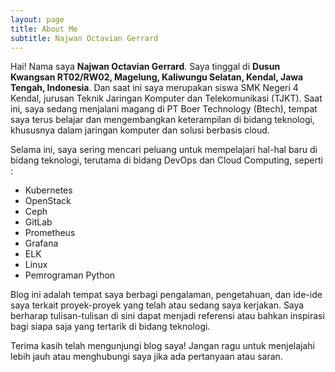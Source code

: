 ```yaml
---
layout: page
title: About Me
subtitle: Najwan Octavian Gerrard
---
```


Hai! Nama saya **Najwan Octavian Gerrard**. Saya tinggal di **Dusun Kwangsan RT02/RW02, Magelung, Kaliwungu Selatan, Kendal, Jawa Tengah, Indonesia**. Dan saat ini saya merupakan siswa SMK Negeri 4 Kendal, jurusan Teknik Jaringan Komputer dan Telekomunikasi (TJKT). Saat ini, saya sedang menjalani magang di PT Boer Technology (Btech), tempat saya terus belajar dan mengembangkan keterampilan di bidang teknologi, khususnya dalam jaringan komputer dan solusi berbasis cloud.

Selama ini, saya sering mencari peluang untuk mempelajari hal-hal baru di bidang teknologi, terutama di bidang DevOps dan Cloud Computing, seperti :

- Kubernetes
- OpenStack
- Ceph
- GitLab
- Prometheus
- Grafana
- ELK
- Linux
- Pemrograman Python

Blog ini adalah tempat saya berbagi pengalaman, pengetahuan, dan ide-ide saya terkait proyek-proyek yang telah atau sedang saya kerjakan. Saya berharap tulisan-tulisan di sini dapat menjadi referensi atau bahkan inspirasi bagi siapa saja yang tertarik di bidang teknologi.

Terima kasih telah mengunjungi blog saya! Jangan ragu untuk menjelajahi lebih jauh atau menghubungi saya jika ada pertanyaan atau saran.
